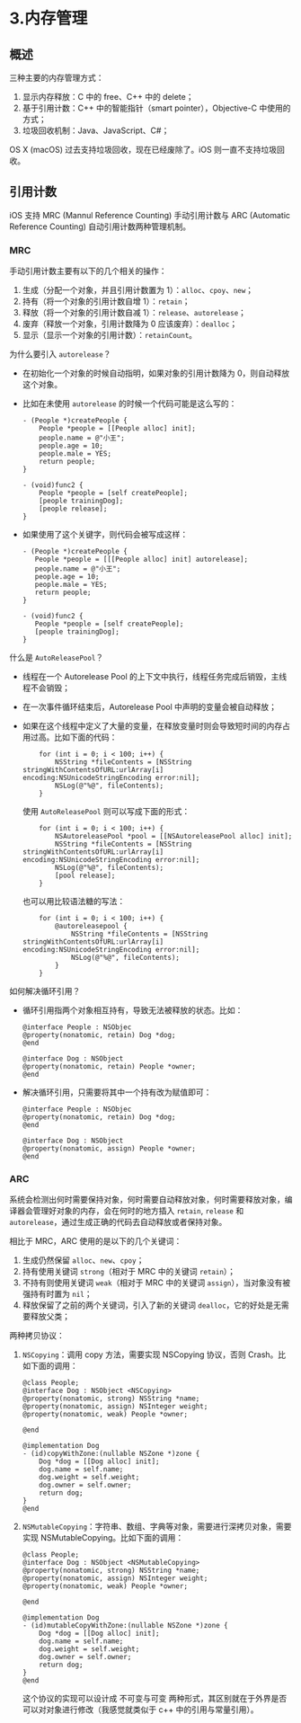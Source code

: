 # 3.内存管理

## 概述

三种主要的内存管理方式：

1. 显示内存释放：C 中的 free、C++ 中的 delete；
2. 基于引用计数：C++ 中的智能指针（smart pointer），Objective-C 中使用的方式；
3. 垃圾回收机制：Java、JavaScript、C#；

OS X (macOS) 过去支持垃圾回收，现在已经废除了。iOS 则一直不支持垃圾回收。

## 引用计数

iOS 支持 MRC (Mannul Reference Counting) 手动引用计数与 ARC (Automatic Reference Counting) 自动引用计数两种管理机制。

### MRC

手动引用计数主要有以下的几个相关的操作：

1. 生成（分配一个对象，并且引用计数置为 1）：`alloc`、`cpoy`、`new`；
2. 持有（将一个对象的引用计数自增 1）：`retain`；
3. 释放（将一个对象的引用计数自减 1）：`release`、`autorelease`；
4. 废弃（释放一个对象，引用计数降为 0 应该废弃）：`dealloc`；
5. 显示（显示一个对象的引用计数）：`retainCount`。

为什么要引入 `autorelease`？

* 在初始化一个对象的时候自动指明，如果对象的引用计数降为 0，则自动释放这个对象。
*   比如在未使用 `autorelease` 的时候一个代码可能是这么写的：

    ```
    - (People *)createPeople {
        People *people = [[People alloc] init];
        people.name = @"小王";
        people.age = 10;
        people.male = YES;
        return people;
    }

    - (void)func2 {
        People *people = [self createPeople];
        [people trainingDog];
        [people release];
    }
    ```
*   如果使用了这个关键字，则代码会被写成这样：

    ```
    - (People *)createPeople {
       People *people = [[[People alloc] init] autorelease];
       people.name = @"小王";
       people.age = 10;
       people.male = YES;
       return people;
    }

    - (void)func2 {
       People *people = [self createPeople];
       [people trainingDog];
    }
    ```

什么是 `AutoReleasePool`？

* 线程在一个 Autorelease Pool 的上下文中执行，线程任务完成后销毁，主线程不会销毁；
* 在一次事件循环结束后，Autorelease Pool 中声明的变量会被自动释放；
*   如果在这个线程中定义了大量的变量，在释放变量时则会导致短时间的内存占用过高。比如下面的代码：

    ```
        for (int i = 0; i < 100; i++) {
            NSString *fileContents = [NSString stringWithContentsOfURL:urlArray[i] encoding:NSUnicodeStringEncoding error:nil];
            NSLog(@"%@", fileContents);
        }
    ```

    使用 `AutoReleasePool` 则可以写成下面的形式：

    ```
        for (int i = 0; i < 100; i++) {
            NSAutoreleasePool *pool = [[NSAutoreleasePool alloc] init];
            NSString *fileContents = [NSString stringWithContentsOfURL:urlArray[i] encoding:NSUnicodeStringEncoding error:nil];
            NSLog(@"%@", fileContents);
            [pool release];
        }
    ```

    也可以用比较语法糖的写法：

    ```
        for (int i = 0; i < 100; i++) {
            @autoreleasepool {
                NSString *fileContents = [NSString stringWithContentsOfURL:urlArray[i] encoding:NSUnicodeStringEncoding error:nil];
                NSLog(@"%@", fileContents);
            }
        }
    ```

如何解决循环引用？

*   循环引用指两个对象相互持有，导致无法被释放的状态。比如：

    ```
    @interface People : NSObjec
    @property(nonatomic, retain) Dog *dog;
    @end

    @interface Dog : NSObject
    @property(nonatomic, retain) People *owner;
    @end
    ```
*   解决循环引用，只需要将其中一个持有改为赋值即可：

    ```
    @interface People : NSObjec
    @property(nonatomic, retain) Dog *dog;
    @end

    @interface Dog : NSObject
    @property(nonatomic, assign) People *owner;
    @end
    ```

### ARC

系统会检测出何时需要保持对象，何时需要自动释放对象，何时需要释放对象，编译器会管理好对象的内存，会在何时的地方插入 `retain`, `release` 和 `autorelease`，通过生成正确的代码去自动释放或者保持对象。

相比于 MRC，ARC 使用的是以下的几个关键词：

1. 生成仍然保留 `alloc`、`new`、`cpoy`；
2. 持有使用关键词 `strong`（相对于 MRC 中的关键词 `retain`）；
3. 不持有则使用关键词 `weak`（相对于 MRC 中的关键词 `assign`），当对象没有被强持有时置为 `nil`；
4. 释放保留了之前的两个关键词，引入了新的关键词 `dealloc`，它的好处是无需要释放父类；

两种拷贝协议：

1.  `NSCopying`：调用 copy 方法，需要实现 NSCopying 协议，否则 Crash。比如下面的调用：

    ```
    @class People;
    @interface Dog : NSObject <NSCopying>
    @property(nonatomic, strong) NSString *name;
    @property(nonatomic, assign) NSInteger weight;
    @property(nonatomic, weak) People *owner;

    @end

    @implementation Dog
    - (id)copyWithZone:(nullable NSZone *)zone {
        Dog *dog = [[Dog alloc] init];
        dog.name = self.name;
        dog.weight = self.weight;
        dog.owner = self.owner;
        return dog;
    }
    @end
    ```
2.  `NSMutableCopying`：字符串、数组、字典等对象，需要进行深拷贝对象，需要实现 NSMutableCopying。比如下面的调用：

    ```
    @class People;
    @interface Dog : NSObject <NSMutableCopying>
    @property(nonatomic, strong) NSString *name;
    @property(nonatomic, assign) NSInteger weight;
    @property(nonatomic, weak) People *owner;

    @end

    @implementation Dog
    - (id)mutableCopyWithZone:(nullable NSZone *)zone {
        Dog *dog = [[Dog alloc] init];
        dog.name = self.name;
        dog.weight = self.weight;
        dog.owner = self.owner;
        return dog;
    }
    @end
    ```

    这个协议的实现可以设计成 不可变与可变 两种形式，其区别就在于外界是否可以对对象进行修改（我感觉就类似于 c++ 中的引用与常量引用）。
